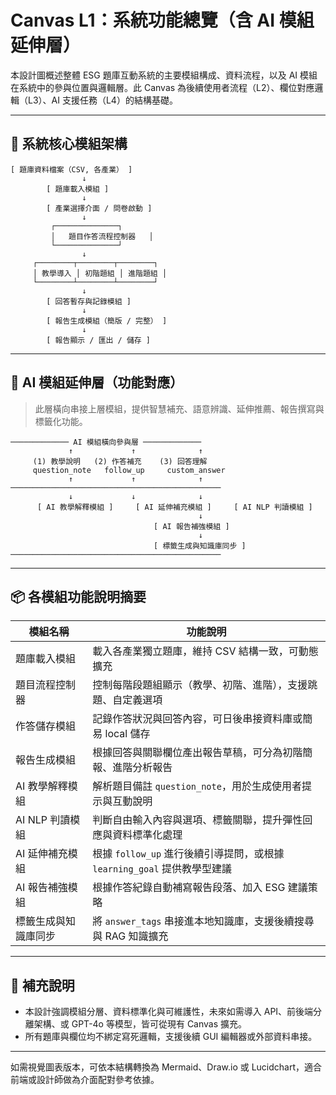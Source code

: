 # Canvas L1：系統功能總覽（含 AI 模組延伸層）

本設計圖概述整體 ESG 題庫互動系統的主要模組構成、資料流程，以及 AI 模組在系統中的參與位置與邏輯層。此 Canvas 為後續使用者流程（L2）、欄位對應邏輯（L3）、AI 支援任務（L4）的結構基礎。

---

## 🔧 系統核心模組架構

```
[ 題庫資料檔案（CSV, 各產業） ]
                ↓
        [ 題庫載入模組 ]
                ↓
        [ 產業選擇介面 / 問卷啟動 ]
                ↓
         ┌──────────────┐
         │   題目作答流程控制器   │
         └──────────────┘
                ↓
     ┌────────┬────────┬────────┐
     │ 教學導入 │ 初階題組 │ 進階題組 │
     └────────┴────────┴────────┘
                ↓
        [ 回答暫存與記錄模組 ]
                ↓
        [ 報告生成模組（簡版 / 完整） ]
                ↓
        [ 報告顯示 / 匯出 / 儲存 ]
```

---

## 🤖 AI 模組延伸層（功能對應）

> 此層橫向串接上層模組，提供智慧補充、語意辨識、延伸推薦、報告撰寫與標籤化功能。

```
───────────── AI 模組橫向參與層 ─────────────
             ↑             ↑              ↑
     (1) 教學說明   (2) 作答補充    (3) 回答理解
     question_note   follow_up     custom_answer
             ↑             ↑              ↑
───────────────────────────────────────────────
             ↓             ↓              ↓
      [ AI 教學解釋模組 ]     [ AI 延伸補充模組 ]     [ AI NLP 判讀模組 ]
                                          ↓
                                [ AI 報告補強模組 ]
                                          ↓
                                [ 標籤生成與知識庫同步 ]
───────────────────────────────────────────────
```

---

## 📦 各模組功能說明摘要

| 模組名稱             | 功能說明                                                   |
|----------------------|------------------------------------------------------------|
| 題庫載入模組         | 載入各產業獨立題庫，維持 CSV 結構一致，可動態擴充                    |
| 題目流程控制器       | 控制每階段題組顯示（教學、初階、進階），支援跳題、自定義選項              |
| 作答儲存模組         | 記錄作答狀況與回答內容，可日後串接資料庫或簡易 local 儲存               |
| 報告生成模組         | 根據回答與關聯欄位產出報告草稿，可分為初階簡報、進階分析報告             |
| AI 教學解釋模組       | 解析題目備註 `question_note`，用於生成使用者提示與互動說明                 |
| AI NLP 判讀模組       | 判斷自由輸入內容與選項、標籤關聯，提升彈性回應與資料標準化處理             |
| AI 延伸補充模組       | 根據 `follow_up` 進行後續引導提問，或根據 `learning_goal` 提供教學型建議     |
| AI 報告補強模組       | 根據作答紀錄自動補寫報告段落、加入 ESG 建議策略                           |
| 標籤生成與知識庫同步   | 將 `answer_tags` 串接進本地知識庫，支援後續搜尋與 RAG 知識擴充             |

---

## 📌 補充說明

- 本設計強調模組分層、資料標準化與可維護性，未來如需導入 API、前後端分離架構、或 GPT-4o 等模型，皆可從現有 Canvas 擴充。
- 所有題庫與欄位均不綁定寫死邏輯，支援後續 GUI 編輯器或外部資料串接。

---

如需視覺圖表版本，可依本結構轉換為 Mermaid、Draw.io 或 Lucidchart，適合前端或設計師做為介面配對參考依據。
